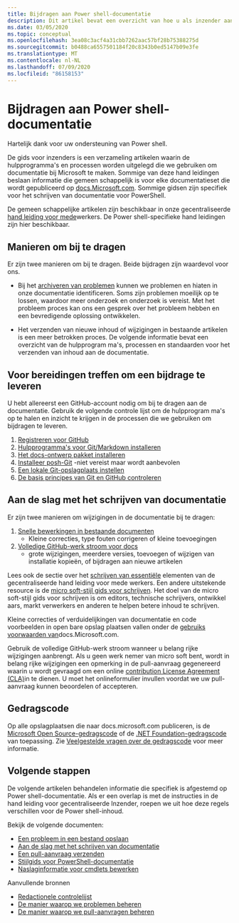 ```yaml
---
title: Bijdragen aan Power shell-documentatie
description: Dit artikel bevat een overzicht van hoe u als inzender aan de slag kunt gaan met PowerShell-documentatie.
ms.date: 03/05/2020
ms.topic: conceptual
ms.openlocfilehash: 3ea08c3acf4a31cbb7262aac57bf28b75388275d
ms.sourcegitcommit: b0488ca6557501184f20c8343b0ed5147b09e3fe
ms.translationtype: MT
ms.contentlocale: nl-NL
ms.lasthandoff: 07/09/2020
ms.locfileid: "86158153"
---
```

# <a name="contributing-to-powershell-documentation"></a>Bijdragen aan Power shell-documentatie

Hartelijk dank voor uw ondersteuning van Power shell.

De gids voor inzenders is een verzameling artikelen waarin de hulpprogramma's en processen worden uitgelegd die we gebruiken om documentatie bij Microsoft te maken. Sommige van deze hand leidingen beslaan informatie die gemeen schappelijk is voor elke documentatieset die wordt gepubliceerd op [docs.Microsoft.com][docs]. Sommige gidsen zijn specifiek voor het schrijven van documentatie voor PowerShell.

De gemeen schappelijke artikelen zijn beschikbaar in onze gecentraliseerde [hand leiding voor mede][contribute]werkers. De Power shell-specifieke hand leidingen zijn hier beschikbaar.

## <a name="ways-to-contribute"></a>Manieren om bij te dragen

Er zijn twee manieren om bij te dragen. Beide bijdragen zijn waardevol voor ons.

- Bij het [archiveren van problemen][file-an-issue] kunnen we problemen en hiaten in onze documentatie identificeren. Soms zijn problemen moeilijk op te lossen, waardoor meer onderzoek en onderzoek is vereist. Met het probleem proces kan ons een gesprek over het probleem hebben en een bevredigende oplossing ontwikkelen.

- Het verzenden van nieuwe inhoud of wijzigingen in bestaande artikelen is een meer betrokken proces. De volgende informatie bevat een overzicht van de hulpprogram ma's, processen en standaarden voor het verzenden van inhoud aan de documentatie.

## <a name="prepare-to-make-a-contribution"></a>Voor bereidingen treffen om een bijdrage te leveren

U hebt allereerst een GitHub-account nodig om bij te dragen aan de documentatie. Gebruik de volgende controle lijst om de hulpprogram ma's op te halen en inzicht te krijgen in de processen die we gebruiken om bijdragen te leveren.

1. [Registreren voor GitHub](/contribute/get-started-setup-github)
1. [Hulpprogramma's voor Git/Markdown installeren](/contribute/get-started-setup-tools)
1. [Het docs-ontwerp pakket installeren](/contribute/how-to-write-docs-auth-pack)
1. [Installeer posh-Git][posh-git] -niet vereist maar wordt aanbevolen
1. [Een lokale Git-opslagplaats instellen](/contribute/get-started-setup-local)
1. [De basis principes van Git en GitHub controleren](/contribute/git-github-fundamentals)

## <a name="get-started-writing-docs"></a>Aan de slag met het schrijven van documentatie

Er zijn twee manieren om wijzigingen in de documentatie bij te dragen:

1. [Snelle bewerkingen in bestaande documenten](/contribute/#quick-edits-to-existing-documents)
   - Kleine correcties, type fouten corrigeren of kleine toevoegingen
1. [Volledige GitHub-werk stroom voor docs](/contribute/how-to-write-workflows-major)
   - grote wijzigingen, meerdere versies, toevoegen of wijzigen van installatie kopieën, of bijdragen aan nieuwe artikelen

Lees ook de sectie over het [schrijven van essentiële](/contribute/style-quick-start) elementen van de gecentraliseerde hand leiding voor mede werkers. Een andere uitstekende resource is de [micro soft-stijl gids voor schrijven][style-guide]. Het doel van de micro soft-stijl gids voor schrijven is om editors, technische schrijvers, ontwikkel aars, markt verwerkers en anderen te helpen betere inhoud te schrijven.

Kleine correcties of verduidelijkingen van documentatie en code voorbeelden in open bare opslag plaatsen vallen onder de [gebruiks voorwaarden van][terms-of-use]docs.Microsoft.com.

Gebruik de volledige GitHub-werk stroom wanneer u belang rijke wijzigingen aanbrengt. Als u geen werk nemer van micro soft bent, wordt in belang rijke wijzigingen een opmerking in de pull-aanvraag gegenereerd waarin u wordt gevraagd om een online [contribution License Agreement (CLA)][cla]in te dienen. U moet het onlineformulier invullen voordat we uw pull-aanvraag kunnen beoordelen of accepteren.

## <a name="code-of-conduct"></a>Gedragscode

Op alle opslagplaatsen die naar docs.microsoft.com publiceren, is de [Microsoft Open Source-gedragscode](https://opensource.microsoft.com/codeofconduct/) of de [.NET Foundation-gedragscode](https://dotnetfoundation.org/code-of-conduct) van toepassing. Zie [Veelgestelde vragen over de gedragscode](https://opensource.microsoft.com/codeofconduct/faq/) voor meer informatie.

## <a name="next-steps"></a>Volgende stappen

De volgende artikelen behandelen informatie die specifiek is afgestemd op Power shell-documentatie. Als er een overlap is met de instructies in de hand leiding voor gecentraliseerde Inzender, roepen we uit hoe deze regels verschillen voor de Power shell-inhoud.

Bekijk de volgende documenten:

- [Een probleem in een bestand opslaan](file-an-issue.md)
- [Aan de slag met het schrijven van documentatie](get-started-writing.md)
- [Een pull-aanvraag verzenden](pull-requests.md)
- [Stijlgids voor PowerShell-documentatie](powershell-style-guide.md)
- [Naslaginformatie voor cmdlets bewerken](editing-cmdlet-ref.md)

Aanvullende bronnen

- [Redactionele controlelijst](editorial-checklist.md)
- [De manier waarop we problemen beheren](managing-issues.md)
- [De manier waarop we pull-aanvragen beheren](managing-pull-requests.md)

<!--link refs-->
[cla]: https://cla.microsoft.com/
[contribute]: /contribute/
[docs]: https://docs.microsoft.com/
[file-an-issue]: file-an-issue.md
[posh-git]: https://www.powershellgallery.com/packages/posh-git
[psdocs]: /powershell
[style-guide]: /style-guide/welcome/
[terms-of-use]: /legal/termsofuse
